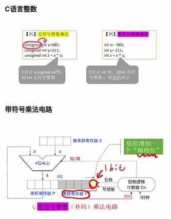 


## C语言整数
![输入图片说明](/imgs/2025-08-03/o1yqcUWTFeYFeNhe.png)


## 带符号乘法电路
![输入图片说明](/imgs/2025-08-03/wNI1K0OoAdaLY0AX.png)
<!--stackedit_data:
eyJoaXN0b3J5IjpbMjA5MTE2MjM3XX0=
-->